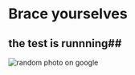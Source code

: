 # Brace yourselves #
## the test is runnning##

<img src="random.png" alt="random photo on google">
